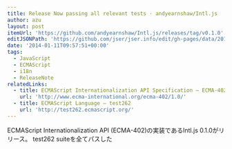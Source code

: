 ```yaml
---
title: Release Now passing all relevant tests · andyearnshaw/Intl.js
author: azu
layout: post
itemUrl: 'https://github.com/andyearnshaw/Intl.js/releases/tag/v0.1.0'
editJSONPath: 'https://github.com/jser/jser.info/edit/gh-pages/data/2014/01/index.json'
date: '2014-01-11T09:57:51+00:00'
tags:
  - JavaScript
  - ECMAScript
  - i18n
  - ReleaseNote
relatedLinks:
  - title: ECMAScript Internationalization API Specification – ECMA-402 Edition 1.0
    url: 'http://www.ecma-international.org/ecma-402/1.0/'
  - title: ECMAScript Language – test262
    url: 'http://test262.ecmascript.org/'
---
```

ECMAScript Internationalization API (ECMA-402)の実装であるIntl.js 0.1.0がリリース。
test262 suiteを全てパスした
